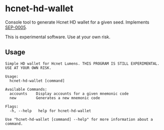 # hcnet-hd-wallet

Console tool to generate Hcnet HD wallet for a given seed. Implements [SEP-0005](https://github.com/HashCash-Consultants/hcnet-protocol/blob/master/ecosystem/sep-0005.md).

This is experimental software. Use at your own risk.

## Usage

```
Simple HD wallet for Hcnet Lumens. THIS PROGRAM IS STILL EXPERIMENTAL. USE AT YOUR OWN RISK.

Usage:
  hcnet-hd-wallet [command]

Available Commands:
  accounts    Display accounts for a given mnemonic code
  new         Generates a new mnemonic code

Flags:
  -h, --help   help for hcnet-hd-wallet

Use "hcnet-hd-wallet [command] --help" for more information about a command.
```
